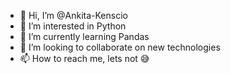 - 👋 Hi, I’m @Ankita-Kenscio
- 👀 I’m interested in Python
- 🌱 I’m currently learning Pandas
- 💞️ I’m looking to collaborate on new technologies
- 📫 How to reach me, lets not 😅 

<!---
Ankita-Kenscio/Ankita-Kenscio is a ✨ special ✨ repository because its `README.md` (this file) appears on your GitHub profile.
You can click the Preview link to take a look at your changes.
--->
